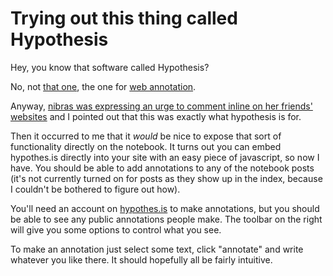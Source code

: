 # Trying out this thing called Hypothesis

Hey, you know that software called Hypothesis?

No, not [that one](https://hypothesis.works/), the one for [web annotation](https://hypothes.is/).

Anyway, [nibras was expressing an urge to comment inline on her friends' websites](https://twitter.com/nibrasibn/status/1275811352225906688) and I pointed out that this was exactly what hypothesis is for.

Then it occurred to me that it *would* be nice to expose that sort of functionality directly on the notebook. It turns out you can embed hypothes.is directly into your site with an easy piece of javascript, so now I have. You should be able to add annotations to any of the notebook posts (it's not currently turned on for posts as they show up in the index, because I couldn't be bothered to figure out how).

You'll need an account on [hypothes.is](https://hypothes.is/) to make annotations, but you should be able to see any public annotations people make. The toolbar on the right will give you some options to control what you see.

To make an annotation just select some text, click "annotate" and write whatever you like there. It should hopefully all be fairly intuitive.

